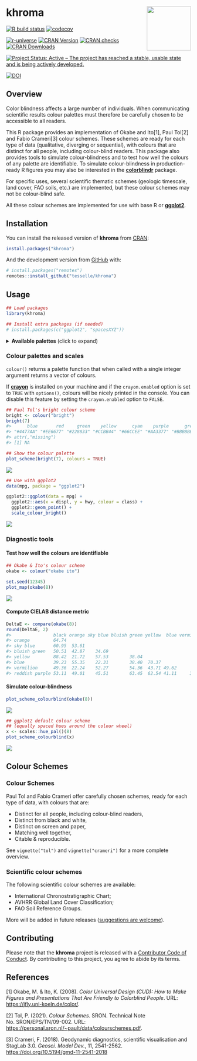 
<!-- README.md is generated from README.Rmd. Please edit that file -->

# khroma <img width=120px src="man/figures/logo.png" align="right" />

<!-- badges: start -->

[![R build
status](https://github.com/tesselle/khroma/workflows/R-CMD-check/badge.svg)](https://github.com/tesselle/khroma/actions)
[![codecov](https://codecov.io/gh/tesselle/khroma/branch/master/graph/badge.svg)](https://codecov.io/gh/tesselle/khroma)

[![r-universe](https://tesselle.r-universe.dev/badges/khroma)](https://tesselle.r-universe.dev)
[![CRAN
Version](http://www.r-pkg.org/badges/version/khroma)](https://cran.r-project.org/package=khroma)
[![CRAN
checks](https://cranchecks.info/badges/worst/khroma)](https://cran.r-project.org/web/checks/check_results_khroma.html)
[![CRAN
Downloads](http://cranlogs.r-pkg.org/badges/khroma)](https://cran.r-project.org/package=khroma)

[![Project Status: Active – The project has reached a stable, usable
state and is being actively
developed.](https://www.repostatus.org/badges/latest/active.svg)](https://www.repostatus.org/#active)

[![DOI](https://zenodo.org/badge/DOI/10.5281/zenodo.1472077.svg)](https://doi.org/10.5281/zenodo.1472077)
<!-- badges: end -->

## Overview

Color blindness affects a large number of individuals. When
communicating scientific results colour palettes must therefore be
carefully chosen to be accessible to all readers.

This R package provides an implementation of Okabe and Ito[1], Paul
Tol[2] and Fabio Crameri[3] colour schemes. These schemes are ready for
each type of data (qualitative, diverging or sequential), with colours
that are distinct for all people, including colour-blind readers. This
package also provides tools to simulate colour-blindness and to test how
well the colours of any palette are identifiable. To simulate
colour-blindness in production-ready R figures you may also be
interested in the
[**colorblindr**](https://github.com/clauswilke/colorblindr) package.

For specific uses, several scientific thematic schemes (geologic
timescale, land cover, FAO soils, etc.) are implemented, but these
colour schemes may not be colour-blind safe.

All these colour schemes are implemented for use with base R or
[**ggplot2**](https://github.com/tidyverse/ggplot2).

## Installation

You can install the released version of **khroma** from
[CRAN](https://CRAN.R-project.org):

``` r
install.packages("khroma")
```

And the development version from [GitHub](https://github.com/) with:

``` r
# install.packages("remotes")
remotes::install_github("tesselle/khroma")
```

## Usage

``` r
## Load packages
library(khroma)

## Install extra packages (if needed)
# install.packages(c("ggplot2", "spacesXYZ"))
```

<details>
<summary>
<strong>Available palettes</strong> (click to expand)
</summary>

``` r
## Get a table of available palettes
info()
#>             palette        type max missing
#> 1              broc   diverging 256    <NA>
#> 2              cork   diverging 256    <NA>
#> 3               vik   diverging 256    <NA>
#> 4            lisbon   diverging 256    <NA>
#> 5            tofino   diverging 256    <NA>
#> 6            berlin   diverging 256    <NA>
#> 7              roma   diverging 256    <NA>
#> 8               bam   diverging 256    <NA>
#> 9            vanimo   diverging 256    <NA>
#> 10           oleron   diverging 256    <NA>
#> 11           bukavu   diverging 256    <NA>
#> 12              fes   diverging 256    <NA>
#> 13            devon  sequential 256    <NA>
#> 14          lajolla  sequential 256    <NA>
#> 15           bamako  sequential 256    <NA>
#> 16            davos  sequential 256    <NA>
#> 17           bilbao  sequential 256    <NA>
#> 18             nuuk  sequential 256    <NA>
#> 19             oslo  sequential 256    <NA>
#> 20            grayC  sequential 256    <NA>
#> 21           hawaii  sequential 256    <NA>
#> 22            lapaz  sequential 256    <NA>
#> 23            tokyo  sequential 256    <NA>
#> 24             buda  sequential 256    <NA>
#> 25            acton  sequential 256    <NA>
#> 26            turku  sequential 256    <NA>
#> 27            imola  sequential 256    <NA>
#> 28           batlow  sequential 256    <NA>
#> 29          batlowW  sequential 256    <NA>
#> 30          batlowK  sequential 256    <NA>
#> 31            brocO  sequential 256    <NA>
#> 32            corkO  sequential 256    <NA>
#> 33             vikO  sequential 256    <NA>
#> 34            romaO  sequential 256    <NA>
#> 35             bamO  sequential 256    <NA>
#> 36           bright qualitative   7    <NA>
#> 37    high contrast qualitative   3    <NA>
#> 38          vibrant qualitative   7    <NA>
#> 39            muted qualitative   9 #DDDDDD
#> 40  medium contrast qualitative   6    <NA>
#> 41             pale qualitative   6    <NA>
#> 42             dark qualitative   6    <NA>
#> 43            light qualitative   9    <NA>
#> 44           sunset   diverging  11 #FFFFFF
#> 45             BuRd   diverging   9 #FFEE99
#> 46             PRGn   diverging   9 #FFEE99
#> 47           YlOrBr  sequential   9 #888888
#> 48       iridescent  sequential  23 #999999
#> 49 discrete rainbow  sequential  23 #777777
#> 50   smooth rainbow  sequential  34 #666666
#> 51        okabe ito qualitative   8    <NA>
#> 52     stratigraphy qualitative 175    <NA>
#> 53             soil qualitative  24    <NA>
#> 54             land qualitative  14    <NA>
```

</details>

### Colour palettes and scales

`colour()` returns a palette function that when called with a single
integer argument returns a vector of colours.

If [**crayon**](https://github.com/r-lib/crayon) is installed on your
machine and if the `crayon.enabled` option is set to `TRUE` with
`options()`, colours will be nicely printed in the console. You can
disable this feature by setting the `crayon.enabled` option to `FALSE`.

``` r
## Paul Tol's bright colour scheme
bright <- colour("bright")
bright(7)
#>      blue       red     green    yellow      cyan    purple      grey 
#> "#4477AA" "#EE6677" "#228833" "#CCBB44" "#66CCEE" "#AA3377" "#BBBBBB" 
#> attr(,"missing")
#> [1] NA
```

``` r
## Show the colour palette
plot_scheme(bright(7), colours = TRUE)
```

<img src="man/figures/README-show-1.png" style="display: block; margin: auto;" />

``` r
## Use with ggplot2
data(mpg, package = "ggplot2")

ggplot2::ggplot(data = mpg) +
  ggplot2::aes(x = displ, y = hwy, colour = class) +
  ggplot2::geom_point() +
  scale_colour_bright()
```

<img src="man/figures/README-usage-ggplot2-1.png" style="display: block; margin: auto;" />

### Diagnostic tools

#### Test how well the colours are identifiable

``` r
## Okabe & Ito's colour scheme
okabe <- colour("okabe ito")

set.seed(12345)
plot_map(okabe(8))
```

<img src="man/figures/README-usage-colourblind1-1.png" style="display: block; margin: auto;" />

#### Compute CIELAB distance metric

``` r
DeltaE <- compare(okabe(8))
round(DeltaE, 2)
#>                black orange sky blue bluish green yellow  blue vermilion
#> orange         64.74                                                    
#> sky blue       60.95  53.61                                             
#> bluish green   50.51  42.87    34.69                                    
#> yellow         88.42  21.72    57.53        38.04                       
#> blue           39.23  55.35    22.31        38.40  70.37                
#> vermilion      49.36  22.24    52.27        54.36  43.71 49.62          
#> reddish purple 53.11  49.01    45.51        63.45  62.54 41.11     37.02
```

#### Simulate colour-blindness

``` r
plot_scheme_colourblind(okabe(8))
```

<img src="man/figures/README-usage-colourblind3-1.png" style="display: block; margin: auto;" />

``` r
## ggplot2 default colour scheme
## (equally spaced hues around the colour wheel)
x <- scales::hue_pal()(8)
plot_scheme_colourblind(x)
```

<img src="man/figures/README-usage-colourblind3-2.png" style="display: block; margin: auto;" />

## Colour Schemes

### Colour Schemes

Paul Tol and Fabio Crameri offer carefully chosen schemes, ready for
each type of data, with colours that are:

-   Distinct for all people, including colour-blind readers,
-   Distinct from black and white,
-   Distinct on screen and paper,
-   Matching well together,
-   Citable & reproducible.

See `vignette("tol")` and `vignette("crameri")` for a more complete
overview.

### Scientific colour schemes

The following scientific colour schemes are available:

-   International Chronostratigraphic Chart;
-   AVHRR Global Land Cover Classification;
-   FAO Soil Reference Groups.

More will be added in future releases ([suggestions are
welcome](https://github.com/tesselle/khroma/issues)).

## Contributing

Please note that the **khroma** project is released with a [Contributor
Code of Conduct](https://www.tesselle.org/conduct.html). By contributing
to this project, you agree to abide by its terms.

## References

[1] Okabe, M. & Ito, K. (2008). *Color Universal Design (CUD): How to
Make Figures and Presentations That Are Friendly to Colorblind People*.
URL: <https://jfly.uni-koeln.de/color/>.

[2] Tol, P. (2021). *Colour Schemes*. SRON. Technical Note
No. SRON/EPS/TN/09-002. URL:
<https://personal.sron.nl/~pault/data/colourschemes.pdf>.

[3] Crameri, F. (2018). Geodynamic diagnostics, scientific visualisation
and StagLab 3.0. *Geosci. Model Dev.*, 11, 2541-2562.
<https://doi.org/10.5194/gmd-11-2541-2018>
